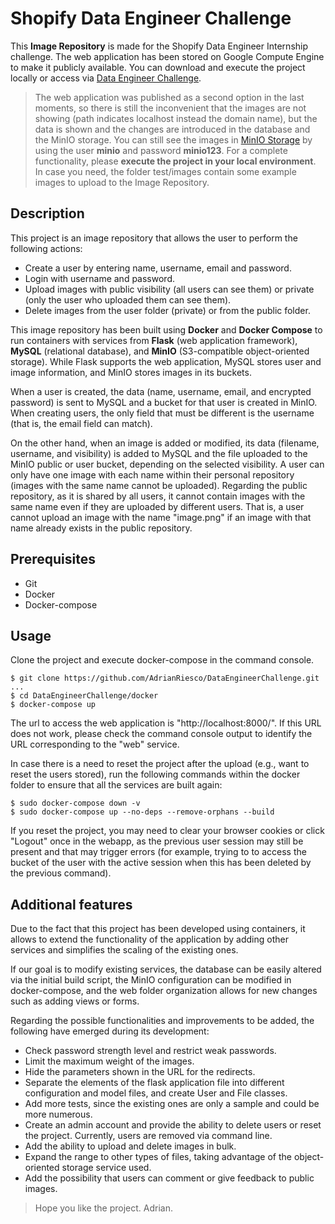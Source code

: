 # Shopify Data Engineer Challenge
This **Image Repository** is made for the Shopify Data Engineer Internship challenge. The web application has been stored on Google Compute Engine to make it publicly available. You can download and execute the project locally or access via [Data Engineer Challenge](http://adrianriesco.com:8000/).
> The web application was published as a second option in the last moments, so there is still the inconvenient that the images are not showing (path indicates localhost instead the domain name), but the data is shown and the changes are introduced in the database and the MinIO storage. You can still see the images in [MinIO Storage](http://adrianriesco.com:9000/) by using the user **minio** and password **minio123**.
For a complete functionality, please **execute the project in your local environment**. In case you need, the folder test/images contain some example images to upload to the Image Repository.

## Description
This project is an image repository that allows the user to perform the following actions:
 - Create a user by entering name, username, email and password.
 - Login with username and password.
 - Upload images with public visibility (all users can see them) or private (only the user who uploaded them can see them).
 - Delete images from the user folder (private) or from the public folder.

This image repository has been built using **Docker** and **Docker Compose** to run containers with services from **Flask** (web application framework), **MySQL** (relational database), and **MinIO** (S3-compatible object-oriented storage). While Flask supports the web application, MySQL stores user and image information, and MinIO stores images in its buckets.

When a user is created, the data (name, username, email, and encrypted password) is sent to MySQL and a bucket for that user is created in MinIO. When creating users, the only field that must be different is the username (that is, the email field can match).

On the other hand, when an image is added or modified, its data (filename, username, and visibility) is added to MySQL and the file uploaded to the MinIO public or user bucket, depending on the selected visibility. A user can only have one image with each name within their personal repository (images with the same name cannot be uploaded). Regarding the public repository, as it is shared by all users, it cannot contain images with the same name even if they are uploaded by different users. That is, a user cannot upload an image with the name "image.png" if an image with that name already exists in the public repository.

## Prerequisites
 - Git
 - Docker
 - Docker-compose

## Usage
Clone the project and execute docker-compose in the command console.
```
$ git clone https://github.com/AdrianRiesco/DataEngineerChallenge.git
...
$ cd DataEngineerChallenge/docker
$ docker-compose up
```
The url to access the web application is "http://localhost:8000/". If this URL does not work, please check the command console output to identify the URL corresponding to the "web" service.

In case there is a need to reset the project after the upload (e.g., want to reset the users stored), run the following commands within the docker folder to ensure that all the services are built again:
```
$ sudo docker-compose down -v
$ sudo docker-compose up --no-deps --remove-orphans --build
```

If you reset the project, you may need to clear your browser cookies or click "Logout" once in the webapp, as the previous user session may still be present and that may trigger errors (for example, trying to to access the bucket of the user with the active session when this has been deleted by the previous command).

## Additional features
Due to the fact that this project has been developed using containers, it allows to extend the functionality of the application by adding other services and simplifies the scaling of the existing ones.

If our goal is to modify existing services, the database can be easily altered via the initial build script, the MinIO configuration can be modified in docker-compose, and the web folder organization allows for new changes such as adding views or forms.

Regarding the possible functionalities and improvements to be added, the following have emerged during its development:
 - Check password strength level and restrict weak passwords.
 - Limit the maximum weight of the images.
 - Hide the parameters shown in the URL for the redirects.
 - Separate the elements of the flask application file into different configuration and model files, and create User and File classes.
 - Add more tests, since the existing ones are only a sample and could be more numerous.
 - Create an admin account and provide the ability to delete users or reset the project. Currently, users are removed via command line.
 - Add the ability to upload and delete images in bulk.
 - Expand the range to other types of files, taking advantage of the object-oriented storage service used.
 - Add the possibility that users can comment or give feedback to public images.

 >Hope you like the project. Adrian.

